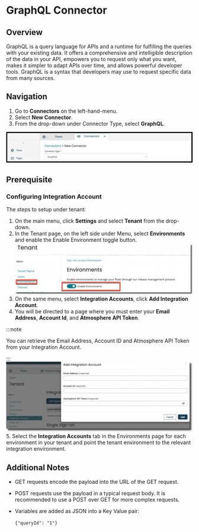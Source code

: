 # GraphQL Connector

<head>
  <meta name="guidename" content="Flow"/>
  <meta name="context" content="GUID-77181d90-9d66-4ce1-bbbb-1c1278fd1b63"/>
</head>

## Overview

GraphQL is a query language for APIs and a runtime for fulfilling the queries with your existing data. It offers a comprehensive and intelligible description of the data in your API, empowers you to request only what you want, makes it simpler to adapt APIs over time, and allows powerful developer tools. GraphQL is a syntax that developers may use to request specific data from many sources.

## Navigation

1. Go to **Connectors** on the left-hand-menu.
2. Select **New Connector**.
3. From the drop-down under Connector Type, select **GraphQL**.

![](../Images/img-flo-graphQl_connector_screen.png)

## Prerequisite

### Configuring Integration Account

The steps to setup under tenant:

1. On the main menu, click **Settings** and select **Tenant** from the drop-down.
2. In the Tenant page, on the left side under Menu, select **Environments** and enable the Enable Environment toggle button.
![](../Images/img-flo-process_map_enable_environments_0f505cc8-e194-479d-b112-29a188d7b016.png)
3. On the same menu, select **Integration Accounts**, click **Add Integration Account**.
4. You will be directed to a page where you must enter your **Email Address**, **Account Id**, and **Atmosphere API Token**.

:::note

You can retrieve the Email Address, Account ID and Atmosphere API Token from your Integration Account.

:::
![](../Images/img-flo-process_map_integerating_account_37ce5e11-78d9-4294-87db-6d7b3d1abf11.png)
5. Select the **Integration Accounts** tab in the Environments page for each environment in your tenant and point the tenant environment to the relevant integration environment.

## Additional Notes

- GET requests encode the payload into the URL of the GET request.
- POST requests use the payload in a typical request body. It is recommended to use a POST over GET for more complex requests.
- Variables are added as JSON into a Key Value pair:

    ``{"queryId": "1"}``
